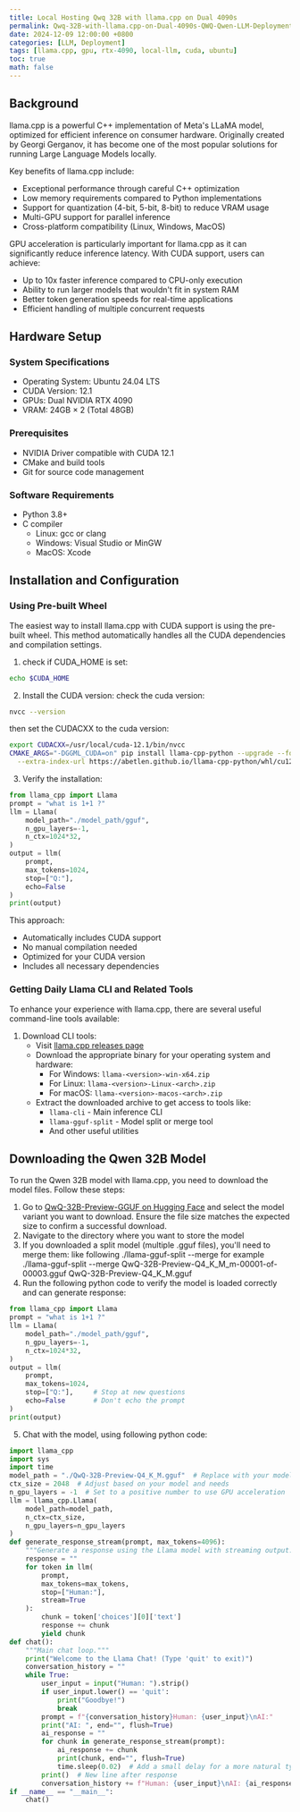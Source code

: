 ```yaml
---
title: Local Hosting Qwq 32B with llama.cpp on Dual 4090s
permalink: Qwq-32B-with-llama.cpp-on-Dual-4090s-QWQ-Qwen-LLM-Deployment
date: 2024-12-09 12:00:00 +0800
categories: [LLM, Deployment]
tags: [llama.cpp, gpu, rtx-4090, local-llm, cuda, ubuntu]
toc: true
math: false
---
```


## Background

llama.cpp is a powerful C++ implementation of Meta's LLaMA model, optimized for efficient inference on consumer hardware. Originally created by Georgi Gerganov, it has become one of the most popular solutions for running Large Language Models locally.

Key benefits of llama.cpp include:
- Exceptional performance through careful C++ optimization
- Low memory requirements compared to Python implementations
- Support for quantization (4-bit, 5-bit, 8-bit) to reduce VRAM usage
- Multi-GPU support for parallel inference
- Cross-platform compatibility (Linux, Windows, MacOS)

GPU acceleration is particularly important for llama.cpp as it can significantly reduce inference latency. With CUDA support, users can achieve:
- Up to 10x faster inference compared to CPU-only execution
- Ability to run larger models that wouldn't fit in system RAM
- Better token generation speeds for real-time applications
- Efficient handling of multiple concurrent requests

## Hardware Setup

### System Specifications
- Operating System: Ubuntu 24.04 LTS
- CUDA Version: 12.1
- GPUs: Dual NVIDIA RTX 4090
- VRAM: 24GB × 2 (Total 48GB)

### Prerequisites
- NVIDIA Driver compatible with CUDA 12.1
- CMake and build tools
- Git for source code management

### Software Requirements
- Python 3.8+
- C compiler
  - Linux: gcc or clang
  - Windows: Visual Studio or MinGW
  - MacOS: Xcode



## Installation and Configuration

### Using Pre-built Wheel

The easiest way to install llama.cpp with CUDA support is using the pre-built wheel. This method automatically handles all the CUDA dependencies and compilation settings.

1. check if CUDA_HOME is set:
```bash
echo $CUDA_HOME
```
2. Install the CUDA version:
check the cuda version:
```bash
nvcc --version
```
then set the CUDACXX to the cuda version:
```bash
export CUDACXX=/usr/local/cuda-12.1/bin/nvcc
CMAKE_ARGS="-DGGML_CUDA=on" pip install llama-cpp-python --upgrade --force-reinstall --no-cache-dir\
  --extra-index-url https://abetlen.github.io/llama-cpp-python/whl/cu121
```

3. Verify the installation:

```python
from llama_cpp import Llama
prompt = "what is 1+1 ?"
llm = Llama(
    model_path="./model_path/gguf",
    n_gpu_layers=-1,  
    n_ctx=1024*32,    
)
output = llm(
    prompt,           
    max_tokens=1024,  
    stop=["Q:"],     
    echo=False 
)
print(output)
```

This approach:
- Automatically includes CUDA support
- No manual compilation needed
- Optimized for your CUDA version
- Includes all necessary dependencies

### Getting Daily Llama CLI and Related Tools

To enhance your experience with llama.cpp, there are several useful command-line tools available:

1. Download CLI tools:
   - Visit [llama.cpp releases page](https://github.com/ggerganov/llama.cpp/releases)
   - Download the appropriate binary for your operating system and hardware:
     - For Windows: `llama-<version>-win-x64.zip`
     - For Linux: `llama-<version>-Linux-<arch>.zip` 
     - For macOS: `llama-<version>-macos-<arch>.zip`
   - Extract the downloaded archive to get access to tools like:
     - `llama-cli` - Main inference CLI
     - `llama-gguf-split` - Model split or merge tool
     - And other useful utilities


## Downloading the Qwen 32B Model

To run the Qwen 32B model with llama.cpp, you need to download the model files. Follow these steps:

1. Go to [QwQ-32B-Preview-GGUF on Hugging Face](https://huggingface.co/bartowski/QwQ-32B-Preview-GGUF) and select the model variant you want to download.
Ensure the file size matches the expected size to confirm a successful download.
2. Navigate to the directory where you want to store the model
3. If you downloaded a split model (multiple .gguf files), you'll need to merge them:
 like following
  ./llama-gguf-split --merge <first-split-file-path> <merged-file-path>
  for example 
  ./llama-gguf-split --merge QwQ-32B-Preview-Q4_K_M_m-00001-of-00003.gguf QwQ-32B-Preview-Q4_K_M.gguf
4. Run the following python code to verify the model is loaded correctly and can generate response:
```python
from llama_cpp import Llama
prompt = "what is 1+1 ?"
llm = Llama(
    model_path="./model_path/gguf",
    n_gpu_layers=-1,  
    n_ctx=1024*32,    
)
output = llm(
    prompt,           
    max_tokens=1024,  
    stop=["Q:"],     # Stop at new questions
    echo=False       # Don't echo the prompt
)
print(output)
```
5. Chat with the model, using following python code:
```python
import llama_cpp
import sys
import time
model_path = "./QwQ-32B-Preview-Q4_K_M.gguf"  # Replace with your model path
ctx_size = 2048  # Adjust based on your model and needs
n_gpu_layers = -1  # Set to a positive number to use GPU acceleration
llm = llama_cpp.Llama(
    model_path=model_path,
    n_ctx=ctx_size,
    n_gpu_layers=n_gpu_layers
)
def generate_response_stream(prompt, max_tokens=4096):
    """Generate a response using the Llama model with streaming output."""
    response = ""
    for token in llm(
        prompt,
        max_tokens=max_tokens,
        stop=["Human:"],
        stream=True
    ):
        chunk = token['choices'][0]['text']
        response += chunk
        yield chunk
def chat():
    """Main chat loop."""
    print("Welcome to the Llama Chat! (Type 'quit' to exit)")
    conversation_history = ""
    while True:
        user_input = input("Human: ").strip()
        if user_input.lower() == 'quit':
            print("Goodbye!")
            break
        prompt = f"{conversation_history}Human: {user_input}\nAI:"
        print("AI: ", end="", flush=True)
        ai_response = ""
        for chunk in generate_response_stream(prompt):
            ai_response += chunk
            print(chunk, end="", flush=True)
            time.sleep(0.02)  # Add a small delay for a more natural typing effect
        print()  # New line after response
        conversation_history += f"Human: {user_input}\nAI: {ai_response}\n"
if __name__ == "__main__":
    chat()
```
